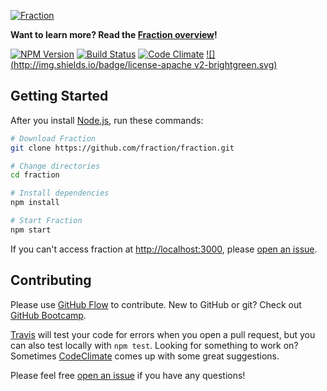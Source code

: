 [![Fraction](http://i.imgur.com/sCu2Klt.png)](http://fraction.io)

**Want to learn more? Read the [Fraction overview](http://fraction.io/)!**

[![NPM Version](http://img.shields.io/npm/v/fraction.io.svg)](https://www.npmjs.org/package/fraction.io) [![Build Status](http://img.shields.io/travis/fraction/fraction.svg)](https://travis-ci.org/fraction/fraction) [![Code Climate](http://img.shields.io/codeclimate/github/fraction/fraction.svg)](https://codeclimate.com/github/fraction/fraction) [![](http://img.shields.io/badge/license-apache v2-brightgreen.svg)](http://www.apache.org/licenses/LICENSE-2.0.html)

## Getting Started

After you install [Node.js](http://nodejs.org/download/), run these commands:

```sh
# Download Fraction
git clone https://github.com/fraction/fraction.git

# Change directories
cd fraction

# Install dependencies
npm install

# Start Fraction
npm start
```

If you can't access fraction at [http://localhost:3000](http://localhost:3000), please [open an issue](https://github.com/fraction/fraction/issues?state=open).


## Contributing

Please use [GitHub Flow](https://guides.github.com/introduction/flow/index.html) to contribute. New to GitHub or git? Check out [GitHub Bootcamp](https://help.github.com/articles/fork-a-repo).

[Travis](https://travis-ci.org/fraction/fraction) will test your code for errors when you open a pull request, but you can also test locally with `npm test`. Looking for something to work on? Sometimes [CodeClimate](https://codeclimate.com/github/fraction/fraction/issues) comes up with some great suggestions.

Please feel free [open an issue](https://github.com/fraction/fraction/issues/new) if you have any questions!
